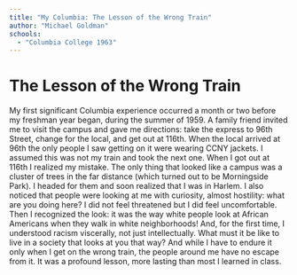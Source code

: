 ```yaml
---
title: "My Columbia: The Lesson of the Wrong Train"
author: "Michael Goldman"
schools:
  - "Columbia College 1963"
---
```


# The Lesson of the Wrong Train

My first significant Columbia experience occurred a month or two before my freshman year began, during the summer of 1959.  A family friend invited me to visit the campus and gave me directions:  take the express to 96th Street, change for the local, and get out at 116th.  When the local arrived at 96th the only people I saw getting on it were wearing CCNY jackets.  I assumed this was not my train and took the next one.  When I got out at 116th I realized my mistake.  The only thing that looked like a campus was a cluster of trees in the far distance (which turned out to be Morningside Park).  I headed for them and soon realized that I was in Harlem.  I also noticed that people were looking at me with curiosity, almost hostility:  what are you doing here?  I did not feel threatened but I did feel uncomfortable.  Then I recognized the look:  it was the way white people look at African Americans when they walk in white neighborhoods!  And, for the first time, I understood racism viscerally, not just intellectually.  What must it be like to live in a society that looks at you that way?  And while I have to endure it only when I get on the wrong train, the people around me have no escape from it.  It was a profound lesson, more lasting than most I learned in class.
